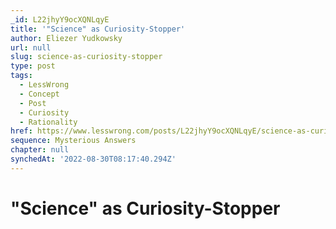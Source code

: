 ```yaml
---
_id: L22jhyY9ocXQNLqyE
title: '"Science" as Curiosity-Stopper'
author: Eliezer Yudkowsky
url: null
slug: science-as-curiosity-stopper
type: post
tags:
  - LessWrong
  - Concept
  - Post
  - Curiosity
  - Rationality
href: https://www.lesswrong.com/posts/L22jhyY9ocXQNLqyE/science-as-curiosity-stopper
sequence: Mysterious Answers
chapter: null
synchedAt: '2022-08-30T08:17:40.294Z'
---
```

# "Science" as Curiosity-Stopper


